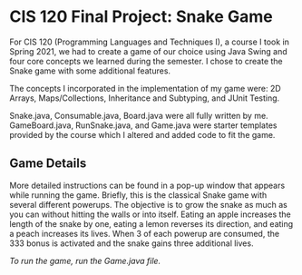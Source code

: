 # CIS 120 Final Project: Snake Game

For CIS 120 (Programming Languages and Techniques I), a course I took in Spring 2021, we had to create a game of our choice using Java Swing and four core concepts we learned during the semester. I chose to create the Snake game with some additional features.

The concepts I incorporated in the implementation of my game were: 2D Arrays, Maps/Collections, Inheritance and Subtyping, and JUnit Testing. 

Snake.java, Consumable.java, Board.java were all fully written by me. GameBoard.java, RunSnake.java, and Game.java were starter templates provided by the course which I altered and added code to fit the game. 

## Game Details
More detailed instructions can be found in a pop-up window that appears while running the game. Briefly, this is the classical Snake game with several different powerups. The objective is to grow the snake as much as you can without hitting the walls or into itself. Eating an apple increases the length of the snake by one, eating a lemon reverses its direction, and eating a peach increases its lives. When 3 of each powerup are consumed, the 333 bonus is activated and the snake gains three additional lives. 

_To run the game, run the Game.java file._
